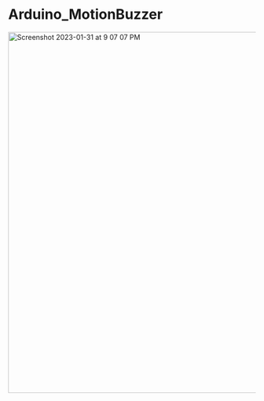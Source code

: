 # Arduino_MotionBuzzer

<img width="736" alt="Screenshot 2023-01-31 at 9 07 07 PM" src="https://user-images.githubusercontent.com/39349742/215956483-3ba4a259-429d-4885-b7d8-72de075b4ae3.png">

